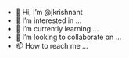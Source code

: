 - 👋 Hi, I’m @jkrishnant
- 👀 I’m interested in ...
- 🌱 I’m currently learning ...
- 💞️ I’m looking to collaborate on ...
- 📫 How to reach me ...

<!---
jkrishnant/jkrishnant is a ✨ special ✨ repository because its `README.md` (this file) appears on your GitHub profile.
You can click the Preview link to take a look at your changes.
--->
